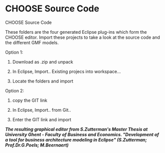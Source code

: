 CHOOSE Source Code
======================

CHOOSE Source Code 

These folders are the four generated Eclipse plug-ins which form the CHOOSE editor. 
Import these projects to take a look at the source code and the different GMF models.

Option 1: 

1) Download as .zip and unpack

2) In Eclipse, Import.. Existing projecs into workspace...

3) Locate the folders and import


Option 2: 

1) copy the GIT link 

2) In Eclipse, Import.. from Git..

3) Enter the GIT link and import


***The resulting graphical editor from S.Zutterman's Master Thesis at University Ghent - Faculty of Business and Economics. 
"Development of a tool for business architecture modeling in Eclipse" (S.Zutterman; Prof.Dr.G.Poels; M.Beernaert)***
